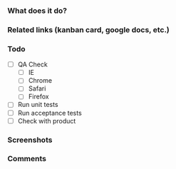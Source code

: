 ### What does it do?

### Related links (kanban card, google docs, etc.)

### Todo

 - [ ] QA Check
    - [ ] IE
    - [ ] Chrome
    - [ ] Safari
    - [ ] Firefox
 - [ ] Run unit tests   
 - [ ] Run acceptance tests
 - [ ] Check with product

### Screenshots

### Comments
